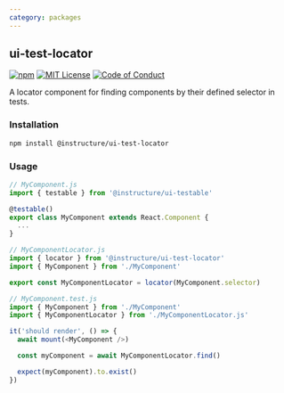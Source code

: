 ```yaml
---
category: packages
---
```


## ui-test-locator

[![npm][npm]][npm-url]
[![MIT License][license-badge]][license]
[![Code of Conduct][coc-badge]][coc]

A locator component for finding components by their defined selector in tests.

### Installation

```sh
npm install @instructure/ui-test-locator
```

### Usage

```javascript
// MyComponent.js
import { testable } from '@instructure/ui-testable'

@testable()
export class MyComponent extends React.Component {
  ...
}

// MyComponentLocator.js
import { locator } from '@instructure/ui-test-locator'
import { MyComponent } from './MyComponent'

export const MyComponentLocator = locator(MyComponent.selector)

// MyComponent.test.js
import { MyComponent } from './MyComponent'
import { MyComponentLocator } from './MyComponentLocator.js'

it('should render', () => {
  await mount(<MyComponent />)

  const myComponent = await MyComponentLocator.find()

  expect(myComponent).to.exist()
})
```

[npm]: https://img.shields.io/npm/v/@instructure/ui-test-locator.svg
[npm-url]: https://npmjs.com/package/@instructure/ui-test-locator
[license-badge]: https://img.shields.io/npm/l/instructure-ui.svg?style=flat-square
[license]: https://github.com/instructure/instructure-ui/blob/master/LICENSE.md
[coc-badge]: https://img.shields.io/badge/code%20of-conduct-ff69b4.svg?style=flat-square
[coc]: https://github.com/instructure/instructure-ui/blob/master/CODE_OF_CONDUCT.md
